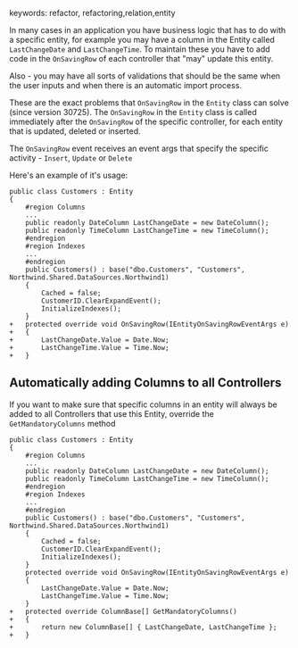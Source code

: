 ﻿keywords: refactor, refactoring,relation,entity

In many cases in an application you have business logic that has to do with a specific entity, for example you may have a column in the Entity called `LastChangeDate` and `LastChangeTime`.
To maintain these you have to add code in the `OnSavingRow` of each controller that "may" update this entity.

Also - you may have all sorts of validations that should be the same when the user inputs and when there is an automatic import process.

These are the exact problems that `OnSavingRow` in the `Entity` class can solve (since version 30725).
The `OnSavingRow` in the `Entity` class is called immediately after the `OnSavingRow` of the specific controller, for each entity that is updated, deleted or inserted.

The `OnSavingRow` event receives an event args that specify the specific activity - `Insert`, `Update` or `Delete`

Here's an example of it's usage:
```csdiff
public class Customers : Entity 
{
    #region Columns
    ...
    public readonly DateColumn LastChangeDate = new DateColumn();
    public readonly TimeColumn LastChangeTime = new TimeColumn();
    #endregion
    #region Indexes
    ...
    #endregion
    public Customers() : base("dbo.Customers", "Customers", Northwind.Shared.DataSources.Northwind1)
    {
        Cached = false;
        CustomerID.ClearExpandEvent();
        InitializeIndexes();
    }
+   protected override void OnSavingRow(IEntityOnSavingRowEventArgs e)
+   {
+       LastChangeDate.Value = Date.Now;
+       LastChangeTime.Value = Time.Now;
+   }
```

## Automatically adding Columns to all Controllers
If you want to make sure that specific columns in an entity will always be added to all Controllers that use this Entity, override the `GetMandatoryColumns` method

```csdiff
public class Customers : Entity 
{
    #region Columns
    ...
    public readonly DateColumn LastChangeDate = new DateColumn();
    public readonly TimeColumn LastChangeTime = new TimeColumn();
    #endregion
    #region Indexes
    ...
    #endregion
    public Customers() : base("dbo.Customers", "Customers", Northwind.Shared.DataSources.Northwind1)
    {
        Cached = false;
        CustomerID.ClearExpandEvent();
        InitializeIndexes();
    }
    protected override void OnSavingRow(IEntityOnSavingRowEventArgs e)
    {
        LastChangeDate.Value = Date.Now;
        LastChangeTime.Value = Time.Now;
    }
+   protected override ColumnBase[] GetMandatoryColumns()
+   {
+       return new ColumnBase[] { LastChangeDate, LastChangeTime };
+   }
```


